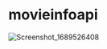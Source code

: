 # movieinfoapi

![Screenshot_1689526408](https://github.com/MehadiReaz/movieinfoapi/assets/65062761/d0f86030-fe71-46d9-bd40-8560304a3699)
